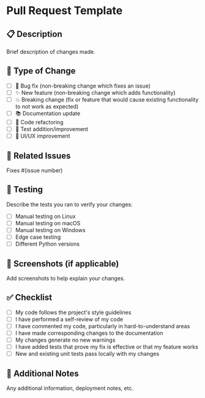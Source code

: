 # Pull Request Template

## 📋 Description
Brief description of changes made.

## 🎯 Type of Change
- [ ] 🐛 Bug fix (non-breaking change which fixes an issue)
- [ ] ✨ New feature (non-breaking change which adds functionality)
- [ ] 💥 Breaking change (fix or feature that would cause existing functionality to not work as expected)
- [ ] 📚 Documentation update
- [ ] 🔧 Code refactoring
- [ ] 🧪 Test addition/improvement
- [ ] 🎨 UI/UX improvement

## 🔗 Related Issues
Fixes #(issue number)

## 🧪 Testing
Describe the tests you ran to verify your changes:
- [ ] Manual testing on Linux
- [ ] Manual testing on macOS  
- [ ] Manual testing on Windows
- [ ] Edge case testing
- [ ] Different Python versions

## 📸 Screenshots (if applicable)
Add screenshots to help explain your changes.

## ✅ Checklist
- [ ] My code follows the project's style guidelines
- [ ] I have performed a self-review of my code
- [ ] I have commented my code, particularly in hard-to-understand areas
- [ ] I have made corresponding changes to the documentation
- [ ] My changes generate no new warnings
- [ ] I have added tests that prove my fix is effective or that my feature works
- [ ] New and existing unit tests pass locally with my changes

## 📝 Additional Notes
Any additional information, deployment notes, etc.
